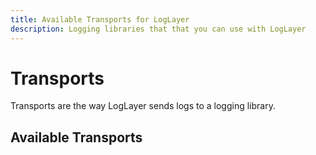 ```yaml
---
title: Available Transports for LogLayer
description: Logging libraries that that you can use with LogLayer
---
```


# Transports

Transports are the way LogLayer sends logs to a logging library.

## Available Transports

<!--@include: ./_partials/transport-list.md-->